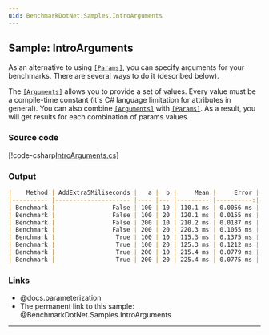 ```yaml
---
uid: BenchmarkDotNet.Samples.IntroArguments
---
```


## Sample: IntroArguments

As an alternative to using [`[Params]`](xref:BenchmarkDotNet.Attributes.ParamsAttribute),
  you can specify arguments for your benchmarks.
There are several ways to do it (described below).


The [`[Arguments]`](xref:BenchmarkDotNet.Attributes.ArgumentsAttribute) allows you to provide a set of values.
Every value must be a compile-time constant (it's C# language limitation for attributes in general).
You can also combine
  [`[Arguments]`](xref:BenchmarkDotNet.Attributes.ArgumentsAttribute) with
  [`[Params]`](xref:BenchmarkDotNet.Attributes.ParamsAttribute).
As a result, you will get results for each combination of params values.

### Source code

[!code-csharp[IntroArguments.cs](../../../samples/BenchmarkDotNet.Samples/IntroArguments.cs)]

### Output

```markdown
|    Method | AddExtra5Miliseconds |   a |  b |     Mean |     Error |    StdDev |
|---------- |--------------------- |---- |--- |---------:|----------:|----------:|
| Benchmark |                False | 100 | 10 | 110.1 ms | 0.0056 ms | 0.0044 ms |
| Benchmark |                False | 100 | 20 | 120.1 ms | 0.0155 ms | 0.0138 ms |
| Benchmark |                False | 200 | 10 | 210.2 ms | 0.0187 ms | 0.0175 ms |
| Benchmark |                False | 200 | 20 | 220.3 ms | 0.1055 ms | 0.0986 ms |
| Benchmark |                 True | 100 | 10 | 115.3 ms | 0.1375 ms | 0.1286 ms |
| Benchmark |                 True | 100 | 20 | 125.3 ms | 0.1212 ms | 0.1134 ms |
| Benchmark |                 True | 200 | 10 | 215.4 ms | 0.0779 ms | 0.0691 ms |
| Benchmark |                 True | 200 | 20 | 225.4 ms | 0.0775 ms | 0.0725 ms |
```

### Links

* @docs.parameterization
* The permanent link to this sample: @BenchmarkDotNet.Samples.IntroArguments

---